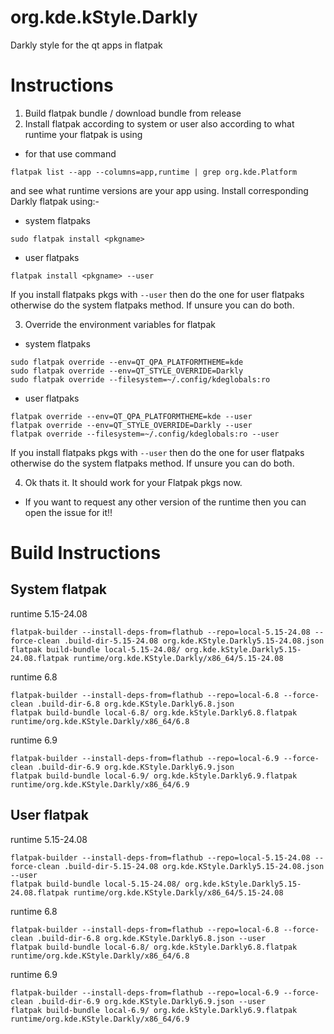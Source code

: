 # org.kde.kStyle.Darkly
Darkly style for the qt apps in flatpak

# Instructions
1. Build flatpak bundle / download bundle from release
2. Install flatpak according to system or user also according to what runtime your flatpak is using
- for that use command
```
flatpak list --app --columns=app,runtime | grep org.kde.Platform
```
and see what runtime versions are your app using. Install corresponding Darkly flatpak using:-

- system flatpaks
```
sudo flatpak install <pkgname>
```
- user flatpaks
```
flatpak install <pkgname> --user
```

If you install flatpaks pkgs with `--user` then do the one for user flatpaks otherwise do the system flatpaks method. If unsure you can do both.

3. Override the environment variables for flatpak
- system flatpaks
```
sudo flatpak override --env=QT_QPA_PLATFORMTHEME=kde
sudo flatpak override --env=QT_STYLE_OVERRIDE=Darkly
sudo flatpak override --filesystem=~/.config/kdeglobals:ro
```
- user flatpaks
```
flatpak override --env=QT_QPA_PLATFORMTHEME=kde --user
flatpak override --env=QT_STYLE_OVERRIDE=Darkly --user
flatpak override --filesystem=~/.config/kdeglobals:ro --user
```

If you install flatpaks pkgs with `--user` then do the one for user flatpaks otherwise do the system flatpaks method. If unsure you can do both.

4. Ok thats it. It should work for your Flatpak pkgs now.

- If you want to request any other version of the runtime then you can open the issue for it!!

# Build Instructions
## System flatpak
runtime 5.15-24.08
```
flatpak-builder --install-deps-from=flathub --repo=local-5.15-24.08 --force-clean .build-dir-5.15-24.08 org.kde.KStyle.Darkly5.15-24.08.json
flatpak build-bundle local-5.15-24.08/ org.kde.kStyle.Darkly5.15-24.08.flatpak runtime/org.kde.KStyle.Darkly/x86_64/5.15-24.08
```
runtime 6.8
```
flatpak-builder --install-deps-from=flathub --repo=local-6.8 --force-clean .build-dir-6.8 org.kde.KStyle.Darkly6.8.json
flatpak build-bundle local-6.8/ org.kde.kStyle.Darkly6.8.flatpak runtime/org.kde.KStyle.Darkly/x86_64/6.8
```
runtime 6.9
```
flatpak-builder --install-deps-from=flathub --repo=local-6.9 --force-clean .build-dir-6.9 org.kde.KStyle.Darkly6.9.json
flatpak build-bundle local-6.9/ org.kde.kStyle.Darkly6.9.flatpak runtime/org.kde.KStyle.Darkly/x86_64/6.9
```
## User flatpak
runtime 5.15-24.08
```
flatpak-builder --install-deps-from=flathub --repo=local-5.15-24.08 --force-clean .build-dir-5.15-24.08 org.kde.KStyle.Darkly5.15-24.08.json --user
flatpak build-bundle local-5.15-24.08/ org.kde.kStyle.Darkly5.15-24.08.flatpak runtime/org.kde.KStyle.Darkly/x86_64/5.15-24.08
```
runtime 6.8
```
flatpak-builder --install-deps-from=flathub --repo=local-6.8 --force-clean .build-dir-6.8 org.kde.KStyle.Darkly6.8.json --user
flatpak build-bundle local-6.8/ org.kde.kStyle.Darkly6.8.flatpak runtime/org.kde.KStyle.Darkly/x86_64/6.8
```
runtime 6.9
```
flatpak-builder --install-deps-from=flathub --repo=local-6.9 --force-clean .build-dir-6.9 org.kde.KStyle.Darkly6.9.json --user
flatpak build-bundle local-6.9/ org.kde.kStyle.Darkly6.9.flatpak runtime/org.kde.KStyle.Darkly/x86_64/6.9
```

